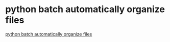 # python batch automatically organize files
[python batch automatically organize files](https://aiwithcloud.com/2022/09/16/python_batch_automatically_organize_files/)